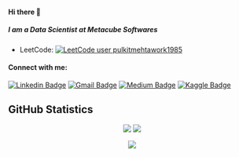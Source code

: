 #### Hi there 👋
##### I am a Data Scientist at Metacube Softwares

- LeetCode: [![LeetCode user pulkitmehtawork1985](https://img.shields.io/badge/dynamic/json?style=for-the-badge&labelColor=black&color=%23ffa116&label=Solved&query=solvedOverTotal&url=https%3A%2F%2Fbadges.xyli.codes%2Fapi%2Fusers%2Fpulkitmehtawork1985&logo=leetcode&logoColor=yellow)](https://leetcode.com/pulkitmehtawork1985/)

#### Connect with me:

[![Linkedin Badge](https://img.shields.io/badge/-LinkedIn-blue?style=flat-square&logo=Linkedin&logoColor=white&link=https://www.linkedin.com/in/pulkitmehta1985/)](https://www.linkedin.com/in/pulkitmehta1985/)
[![Gmail Badge](https://img.shields.io/badge/-Gmail-c14438?style=flat-square&logo=Gmail&logoColor=white&link=mailto:pulkitmehtawork1985@gmail.com)](mailto:pulkitmehtawork1985@gmail.com)
[![Medium Badge](https://img.shields.io/badge/-Medium-000000?style=flat-square&labelColor=000000&logo=medium&logoColor=white&link=https://medium.com/@pulkitmehtawork1985)](https://medium.com/@pulkitmehtawork1985)
[![Kaggle Badge](https://img.shields.io/badge/-Kaggle-20BEFF?style=flat-square&logo=Kaggle&logoColor=white&link=https://www.kaggle.com/pulkitmehtawork1985)](https://www.kaggle.com/pulkitmehtawork1985) 


## GitHub Statistics

<p align = "center">
  <img src = "https://github-readme-stats.vercel.app/api?username=pulkitmehtawork&hide=prs&show_icons=true&count_private=true&title_color=fff&icon_color=79ff97&bg_color=151515&theme=tokyonight&line_height=40">
  <img src = "https://github-readme-stats.vercel.app/api/top-langs/?username=pulkitmehtawork&hide=css,java,html&title_color=fff&bg_color=151515&theme=tokyonight">
</p>


<p align='center'>
  <img align='center' src="https://visitor-badge.glitch.me/badge?page_id=pulkitmehtawork.visitor-badge">
<p/>
